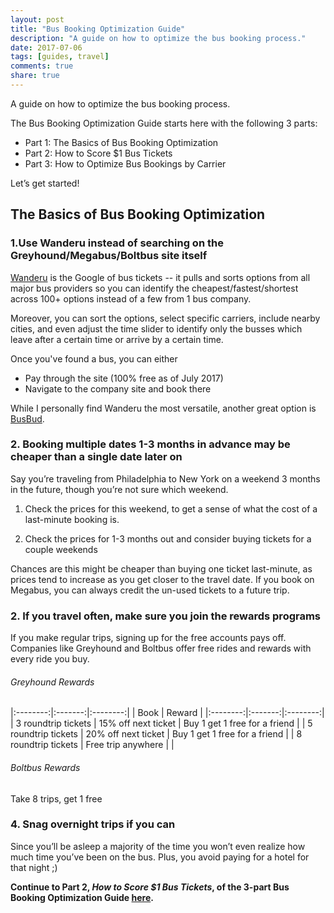 ```yaml
---
layout: post
title: "Bus Booking Optimization Guide"
description: "A guide on how to optimize the bus booking process."
date: 2017-07-06
tags: [guides, travel]
comments: true
share: true
---
```


A guide on how to optimize the bus booking process.

The Bus Booking Optimization Guide starts here with the following 3 parts: 

* Part 1: The Basics of Bus Booking Optimization
* Part 2: How to Score $1 Bus Tickets
* Part 3: How to Optimize Bus Bookings by Carrier

Let’s get started! 

## The Basics of Bus Booking Optimization

### 1.Use Wanderu instead of searching on the Greyhound/Megabus/Boltbus site itself

[Wanderu](https://www.wanderu.com/en/) is the Google of bus tickets -- it pulls and sorts options from all major bus providers so you can identify the cheapest/fastest/shortest across 100+ options instead of a few from 1 bus company. 

Moreover, you can sort the options, select specific carriers, include nearby cities, and even adjust the time slider to identify only the busses which leave after a certain time or arrive by a certain time. 

Once you've found a bus, you can either 

* Pay through the site (100% free as of July 2017) 
* Navigate to the company site and book there


While I personally find Wanderu the most versatile, another great option is [BusBud](busbud.com). 

### 2. Booking multiple dates 1-3 months in advance may be cheaper than a single date later on

Say you’re traveling from Philadelphia to New York on a weekend 3 months in the future, though you’re not sure which weekend.

1. Check the prices for this weekend, to get a sense of what the cost of a last-minute booking is. 

2. Check the prices for 1-3 months out and consider buying tickets for a couple weekends

Chances are this might be cheaper than buying one ticket last-minute, as prices tend to increase as you get closer to the travel date. If you book on Megabus, you can always credit the un-used tickets to a future trip. 

### 2. If you travel often, make sure you join the rewards programs

If you make regular trips, signing up for the free accounts pays off. Companies like Greyhound and Boltbus offer free rides and rewards with every ride you buy. 

###### Greyhound Rewards

|:--------:|:-------:|:--------:|
| Book    | Reward    |
|:--------:|:-------:|:--------:|
| 3 roundtrip tickets   | 15% off next ticket   | Buy 1 get 1 free for a friend   |
| 5 roundtrip tickets   | 20% off next ticket   | Buy 1 get 1 free for a friend   |
| 8 roundtrip tickets   | Free trip anywhere   |    |


###### Boltbus Rewards 
Take 8 trips, get 1 free

### 4. Snag overnight trips if you can

Since you’ll be asleep a majority of the time you won’t even realize how much time you’ve been on the bus. Plus, you avoid paying for a hotel for that night ;) 

__Continue to Part 2, *How to Score $1 Bus Tickets*, of the 3-part Bus Booking Optimization Guide [here](https://neha-kay.github.io/2017-07-06/how-to-score-1-bus-tickets/).__
